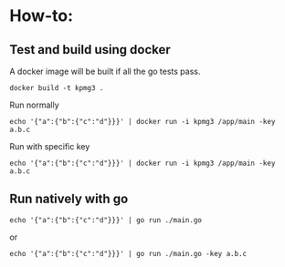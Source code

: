 # How-to:

## Test and build using docker
A docker image will be built if all the go tests pass.
```
docker build -t kpmg3 .
```
Run normally
```
echo '{"a":{"b":{"c":"d"}}}' | docker run -i kpmg3 /app/main -key a.b.c
```
Run with specific key
```
echo '{"a":{"b":{"c":"d"}}}' | docker run -i kpmg3 /app/main -key a.b.c
```
## Run natively with go

```
echo '{"a":{"b":{"c":"d"}}}' | go run ./main.go
```
or
```
echo '{"a":{"b":{"c":"d"}}}' | go run ./main.go -key a.b.c
```